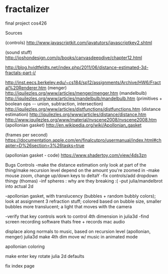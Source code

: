 # fractalizer
final project cos426

Sources

(controls) http://www.javascriptkit.com/javatutors/javascriptkey2.shtml

(sound stuff) http://joshondesign.com/p/books/canvasdeepdive/chapter12.html

http://blog.hvidtfeldts.net/index.php/2011/06/distance-estimated-3d-fractals-part-i/

http://inst.eecs.berkeley.edu/~cs184/sp12/assignments/Archive/HW6/Fractal%20Renderer.htm
(menger) http://iquilezles.org/www/articles/menger/menger.htm
(mandelbulb) http://iquilezles.org/www/articles/mandelbulb/mandelbulb.htm
(primitives + boolean ops -- union, subtraction, intersection) http://iquilezles.org/www/articles/distfunctions/distfunctions.htm
(distance estimation) http://iquilezles.org/www/articles/distance/distance.htm
http://www.iquilezles.org/www/material/nvscene2008/nvscene2008.htm
(apollonian gasket) http://en.wikipedia.org/wiki/Apollonian_gasket

(frames per second) https://documentation.apple.com/en/finalcutpro/usermanual/index.html#chapter=D%26section=3%26tasks=true


(apollonian gasket - code) https://www.shadertoy.com/view/4ds3zn

Bugs
Controls
	-make the distance estimation only look at part of the thing/make recursion level depend on the amount you're zoomed in
	-make mouse zoom, change up/down keys to deltaY
	-fix controls/add dropdown thingy (thomas)
-inf spheres : why are they breaking :(
-put julia/mandelbrot into actual 2d

-apollonian gasket, with translucency (bubbles + random bubbly colors); look at assignment 3 refraction stuff; colored based on bubble size, smaller bubbles more translucent;
a light that moves with the camera

-verify that key controls work to control 4th dimension in julia3d
-find screen recording software thats free + records mac audio


displace along normals to music, based on recursion level (apollonian, menger)
julia3d make 4th dim move w/ music in animated mode

apollonian coloring

make enter key rotate julia 2d defaults

fix index page